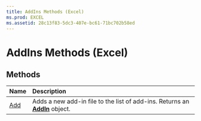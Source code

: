 ```yaml
---
title: AddIns Methods (Excel)
ms.prod: EXCEL
ms.assetid: 28c13f83-5dc3-407e-bc61-71bc702b58ed
---
```



# AddIns Methods (Excel)

## Methods



|**Name**|**Description**|
|:-----|:-----|
|[Add](addins-add-method-excel.md)|Adds a new add-in file to the list of add-ins. Returns an  **[AddIn](addin-object-excel.md)** object.|

